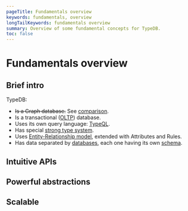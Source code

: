 ```yaml
---
pageTitle: Fundamentals overview
keywords: fundamentals, overview
longTailKeywords: fundamentals overview
summary: Overview of some fundamental concepts for TypeDB.
toc: false
---
```


<!--- 
[√] - OLTP database, 
[ ] - intuitive APIs, 
[ ] - powerful abstractions, 
[ ] - scalable
-->

# Fundamentals overview

## Brief intro

TypeDB: 
- ~~Is a Graph database.~~ See [comparison]().
- Is a transactional ([OLTP](https://en.wikipedia.org/wiki/Online_transaction_processing)) database.
- Uses its own query language: [TypeQL](../11-query/00-overview.md).
- Has special [strong type system](). <!--- #todo add link to the types article -->
- Uses [Entity-Relationship model](), extended with Attributes and Rules.
- Has data separated by [databases](../02-fundamentals/02-database.md), each one having its own [schema](../09-schema/00-overview.md).

## Intuitive APIs

## Powerful abstractions

## Scalable


<!---
## What is the TypeDB

TypeDB is a new kind of database, utilising a special type system to help you break down complex knowledge into simple 
logical concepts. Using TypeQL, TypeDB gives you powerful abstractions over low-level and complex data patterns. 
By combining TypeQL and TypeDB, we can close the gap between the language of your knowledge domain, and what the 
database can interpret and respond to.

TypeDB guarantees data integrity and safety, while enabling data-level inferences within the database itself. This new 
paradigm gives you a higher level of expressivity to simplify your work and tackle domains that seemed impossibly 
complex before.
-->
